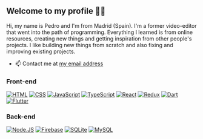 ## Welcome to my profile 👋🏻
Hi, my name is Pedro and I'm from Madrid (Spain).
I'm a former video-editor that went into the path of programming. Everything I learned is from online resources, creating new things and getting inspiration from other people's projects.
I like building new things from scratch and also fixing and improving existing projects.

- 📫 Contact me at [my email address](mailto:pedro_eisman@outlook.com)

### Front-end
[![HTML](https://img.shields.io/badge/HTML-e48144?style=for-the-badge&logo=html5&logoColor=white&labelColor=101010)](#)
[![CSS](https://img.shields.io/badge/CSS-016ebc?style=for-the-badge&logo=css3&logoColor=white&labelColor=101010)](#)
[![JavaScript](https://img.shields.io/badge/JavaScript-FFCA28?style=for-the-badge&logo=javascript&logoColor=white&labelColor=101010)](#)
[![TypeScript](https://img.shields.io/badge/TypeScript-2557cc?style=for-the-badge&logo=typescript&logoColor=white&labelColor=101010)](#)
[![React](https://img.shields.io/badge/React-04b2dd?style=for-the-badge&logo=react&logoColor=white&labelColor=101010)](#)
[![Redux](https://img.shields.io/badge/Redux-d267f0?style=for-the-badge&logo=redux&logoColor=white&labelColor=101010)](#)
[![Dart](https://img.shields.io/badge/Dart-0083ff?style=for-the-badge&logo=dart&logoColor=white&labelColor=101010)](#)
[![Flutter](https://img.shields.io/badge/Flutter-00b2ff?style=for-the-badge&logo=flutter&logoColor=white&labelColor=101010)](#)

### Back-end
[![Node.JS](https://img.shields.io/badge/Node.JS-339933?style=for-the-badge&logo=node.js&logoColor=white&labelColor=101010)](#)
[![Firebase](https://img.shields.io/badge/Firebase-ffb200?style=for-the-badge&logo=firebase&logoColor=white&labelColor=101010)](#)
[![SQLite](https://img.shields.io/badge/SQLite-4479A1?style=for-the-badge&logo=sqlite&logoColor=white&labelColor=101010)](#)
[![MySQL](https://img.shields.io/badge/MySQL-4479A1?style=for-the-badge&logo=mysql&logoColor=white&labelColor=101010)](#)
